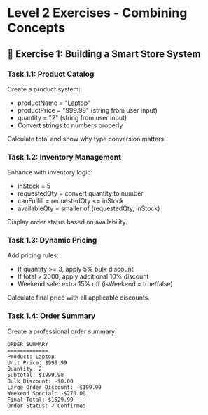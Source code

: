# Level 2 Exercises - Combining Concepts

## 🏪 Exercise 1: Building a Smart Store System

### Task 1.1: Product Catalog
Create a product system:
- productName = "Laptop"
- productPrice = "999.99" (string from user input)
- quantity = "2" (string from user input)
- Convert strings to numbers properly

Calculate total and show why type conversion matters.

### Task 1.2: Inventory Management
Enhance with inventory logic:
- inStock = 5
- requestedQty = convert quantity to number
- canFulfill = requestedQty <= inStock
- availableQty = smaller of (requestedQty, inStock)

Display order status based on availability.

### Task 1.3: Dynamic Pricing
Add pricing rules:
- If quantity >= 3, apply 5% bulk discount
- If total > 2000, apply additional 10% discount
- Weekend sale: extra 15% off (isWeekend = true/false)

Calculate final price with all applicable discounts.

### Task 1.4: Order Summary
Create a professional order summary:
```
ORDER SUMMARY
=============
Product: Laptop
Unit Price: $999.99
Quantity: 2
Subtotal: $1999.98
Bulk Discount: -$0.00
Large Order Discount: -$199.99
Weekend Special: -$270.00
Final Total: $1529.99
Order Status: ✓ Confirmed
```
